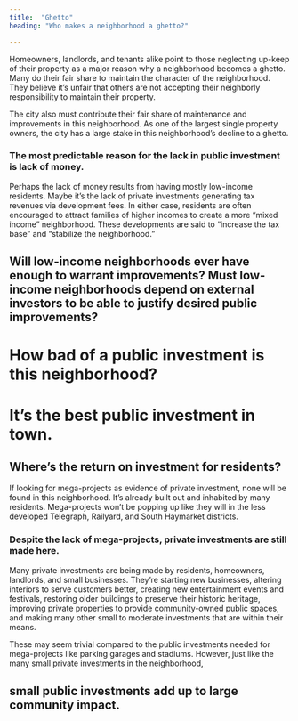 ```yaml
---
title:  "Ghetto"
heading: "Who makes a neighborhood a ghetto?"

---
```


Homeowners, landlords, and tenants alike point to those neglecting up-keep of their property as a major reason why a neighborhood becomes a ghetto. Many do their fair share to maintain the character of the neighborhood. They believe it’s unfair that others are not accepting their neighborly responsibility to maintain their property.

The city also must contribute their fair share of maintenance and improvements in this neighborhood. As one of the largest single property owners, the city has a large stake in this neighborhood’s decline to a ghetto.

<h3 class="pv4 bt bb b--black-70 black-70 mw6 center f2 fw3 call-out">The most predictable reason for the lack in public investment is lack of money.</h3>

Perhaps the lack of money results from having mostly low-income residents. Maybe it’s the lack of private investments generating tax revenues via development fees. In either case, residents are often encouraged to attract families of higher incomes to create a more “mixed income” neighborhood. These developments are said to “increase the tax base” and “stabilize the neighborhood.”

<h2 class="mt0 f2 mb4 lh-solid">Will low-income neighborhoods ever have enough to warrant improvements? Must low-income neighborhoods depend on external investors to be able to justify desired public improvements? </h2>
<h1 class="f2 f-subheadline-ns mt0 lh-solid">How bad of a public investment is this neighborhood?</h1>

<h1 class="f2 f-subheadline-ns mt0 lh-solid">It’s the best public investment in town.</h1>




<h2 class="mt0 f2 mb4 lh-solid">Where’s the return on investment for residents?</h2>

If looking for mega-projects as evidence of private investment, none will be found in this neighborhood. It’s already built out and inhabited by many residents. Mega-projects won’t be popping up like they will in the less developed Telegraph, Railyard, and South Haymarket districts.

<h3 class="pv4 bt bb b--black-70 black-70 mw6 center f2 fw3 call-out">Despite the lack of mega-projects, private investments are still made here.</h3>

Many private investments are being made by residents, homeowners, landlords, and small businesses. They’re starting new businesses, altering interiors to serve customers better, creating new entertainment events and festivals, restoring older buildings to preserve their historic heritage, improving private properties to provide community-owned public spaces, and making many other small to moderate investments that are within their means.

These may seem trivial compared to the public investments needed for mega-projects like parking garages and stadiums. However, just like the many small private investments in the neighborhood, 

<h2 class="mt0 f2 mb4 lh-solid">small public investments add up to large community impact.</h2>


